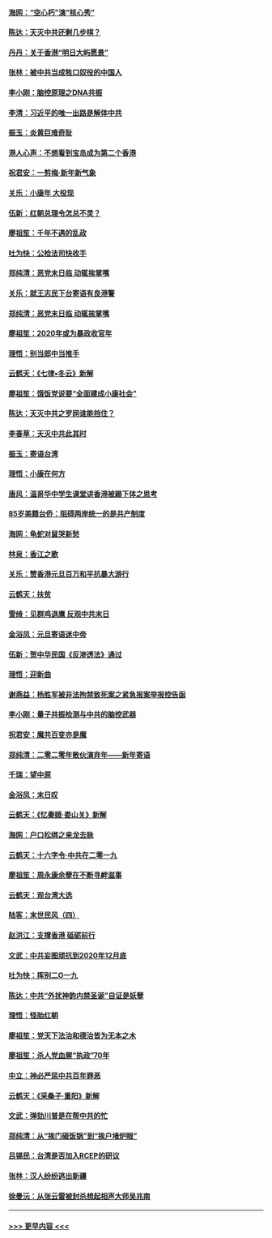 #### [海网：“空心朽”演“核心秀”](../pages/nsc993/n11783874.md?t=01111702) 
#### [陈达：天灭中共还剩几步棋？](../pages/nsc993/n11783719.md?t=01111702) 
#### [丹丹：关于香港“明日大屿愿景”](../pages/nsc993/n11783273.md?t=01111702) 
#### [张林：被中共当成牲口奴役的中国人](../pages/nsc993/n11782397.md?t=01111702) 
#### [李小刚：脑控原理之DNA共振](../pages/nsc993/n11780962.md?t=01111702) 
#### [李清：习近平的唯一出路是解体中共](../pages/nsc993/n11780866.md?t=01111702) 
#### [振玉：炎黄巨难奇耻](../pages/nsc993/n11779632.md?t=01111702) 
#### [港人心声：不想看到宝岛成为第二个香港](../pages/nsc993/n11778817.md?t=01111702) 
#### [祝君安：一剪梅‧新年新气象](../pages/nsc993/n11776340.md?t=01111702) 
#### [关乐：小康年 大役现](../pages/nsc993/n11774213.md?t=01111702) 
#### [伍新：红朝总理令怎总不灵？](../pages/nsc993/n11770813.md?t=01111702) 
#### [廖祖笙：千年不遇的乱政](../pages/nsc993/n11770373.md?t=01111702) 
#### [吐为快：公检法司快收手](../pages/nsc993/n11770359.md?t=01111702) 
#### [郑纯清：恶党末日临 动辄挨掌嘴](../pages/nsc993/n11769912.md?t=01111702) 
#### [关乐：就王志民下台寄语有良港警](../pages/nsc993/n11769903.md?t=01111702) 
#### [郑纯清：恶党末日临 动辄挨掌嘴](../pages/nsc993/n11769356.md?t=01111702) 
#### [廖祖笙：2020年或为暴政收官年](../pages/nsc993/n11768216.md?t=01111702) 
#### [理悟：别当郎中当推手](../pages/nsc993/n11768243.md?t=01111702) 
#### [云鹤天：《七律▪冬云》新解](../pages/nsc993/n11768204.md?t=01111702) 
#### [廖祖笙：饿饭党说要“全面建成小康社会”](../pages/nsc993/n11767482.md?t=01111702) 
#### [陈达：天灭中共之罗网谁能挡住？](../pages/nsc993/n11767465.md?t=01111702) 
#### [李春草：天灭中共此其时](../pages/nsc993/n11767452.md?t=01111702) 
#### [振玉：寄语台湾](../pages/nsc993/n11767432.md?t=01111702) 
#### [理悟：小康在何方](../pages/nsc993/n11767394.md?t=01111702) 
#### [唐风：温哥华中学生课堂讲香港被踢下体之思考](../pages/nsc993/n11766848.md?t=01111702) 
#### [85岁美籍台侨：阻碍两岸统一的是共产制度](../pages/nsc993/n11765043.md?t=01111702) 
#### [海网：龟蛇对鼠哭新愁](../pages/nsc993/n11764895.md?t=01111702) 
#### [林泉：香江之歌](../pages/nsc993/n11764415.md?t=01111702) 
#### [关乐：赞香港元旦百万和平抗暴大游行](../pages/nsc993/n11764382.md?t=01111702) 
#### [云鹤天：扶贫](../pages/nsc993/n11764245.md?t=01111702) 
#### [雪绮：见群鸡退鹰  反观中共末日](../pages/nsc993/n11762112.md?t=01111702) 
#### [金浴凤：元旦寄语迷中帝](../pages/nsc993/n11761788.md?t=01111702) 
#### [伍新：贺中华民国《反渗透法》通过](../pages/nsc993/n11761994.md?t=01111702) 
#### [理悟：迎新曲](../pages/nsc993/n11761152.md?t=01111702) 
#### [谢燕益：杨胜军被非法拘禁致死案之紧急报案举报控告函](../pages/nsc993/n11756134.md?t=01111702) 
#### [李小刚：量子共振检测与中共的脑控武器](../pages/nsc993/n11754518.md?t=01111702) 
#### [祝君安：魔共百变亦是魔](../pages/nsc993/n11754469.md?t=01111702) 
#### [郑纯清：二零二零年散伙演弃年——新年寄语](../pages/nsc993/n11754195.md?t=01111702) 
#### [千瑞：望中原](../pages/nsc993/n11754159.md?t=01111702) 
#### [金浴凤：末日叹](../pages/nsc993/n11752359.md?t=01111702) 
#### [云鹤天：《忆秦娥‧娄山关》新解](../pages/nsc993/n11752348.md?t=01111702) 
#### [海网：户口松绑之来龙去脉](../pages/nsc993/n11752328.md?t=01111702) 
#### [云鹤天：十六字令‧中共在二零一九](../pages/nsc993/n11752305.md?t=01111702) 
#### [廖祖笙：周永康余孽在不断寻衅滋事](../pages/nsc993/n11751013.md?t=01111702) 
#### [云鹤天：观台湾大选](../pages/nsc993/n11751007.md?t=01111702) 
#### [陆客：末世民风（四）](../pages/nsc993/n11749203.md?t=01111702) 
#### [赵洪江：支撑香港 砥砺前行](../pages/nsc993/n11748482.md?t=01111702) 
#### [文武：中共妄图顽抗到2020年12月底](../pages/nsc993/n11748446.md?t=01111702) 
#### [吐为快：挥别二O一九](../pages/nsc993/n11748411.md?t=01111702) 
#### [陈达：中共“外扰神韵内禁圣诞”自证是妖孽](../pages/nsc993/n11748226.md?t=01111702) 
#### [理悟：怪胎红朝](../pages/nsc993/n11748206.md?t=01111702) 
#### [廖祖笙：党天下法治和德治皆为无本之木](../pages/nsc993/n11748135.md?t=01111702) 
#### [廖祖笙：杀人党血腥“执政”70年](../pages/nsc993/n11745144.md?t=01111702) 
#### [中立：神必严惩中共百年罪恶](../pages/nsc993/n11744970.md?t=01111702) 
#### [云鹤天：《采桑子‧重阳》新解](../pages/nsc993/n11744948.md?t=01111702) 
#### [文武：弹劾川普是在帮中共的忙](../pages/nsc993/n11744758.md?t=01111702) 
#### [郑纯清：从“挨门砸饭锅”到“挨户堵炉眼”](../pages/nsc993/n11744745.md?t=01111702) 
#### [吕锡民：台湾是否加入RCEP的研议](../pages/nsc993/n11744701.md?t=01111702) 
#### [张林：汉人纷纷逃出新疆](../pages/nsc993/n11743530.md?t=01111702) 
#### [徐曼沅：从张云雷被封杀想起相声大师吴兆南](../pages/nsc993/n11741816.md?t=01111702) 

----
#### [ >>> 更早内容 <<< ](../indexes/nsc993-earlier.md)
